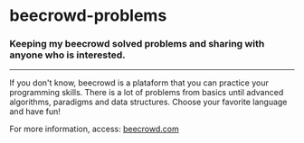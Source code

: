# beecrowd-problems
### Keeping my beecrowd solved problems and sharing with anyone who is interested.
 ---
 If you don't know, beecrowd is a plataform that you can practice your programming skills. There is a lot of problems from basics until advanced algorithms, paradigms and data structures. 
 Choose your favorite language and have fun! 

 For more information, access: [beecrowd.com](www.beecrowd.com.br/judge/en)
